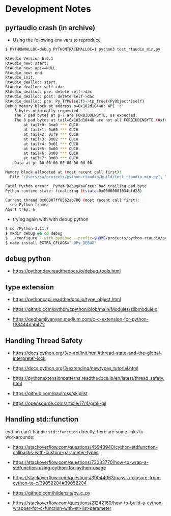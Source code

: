 # Development Notes

## pyrtaudio crash (in archive)

- Using the following env vars to reproduce

```bash
$ PYTHONMALLOC=debug PYTHONTRACEMALLOC=1 python3 test_rtaudio_min.py

RtAudio Version 6.0.1
RtAudio_new: start.
RtAudio_new: api==NULL.
RtAudio_new: end.
RtAudio_init.
RtAudio_dealloc: start.
RtAudio_dealloc: self->dac
RtAudio_dealloc: pre: delete self->dac
RtAudio_dealloc: post: delete self->dac
RtAudio_dealloc: pre: Py_TYPE(self)->tp_free((PyObject*)self)
Debug memory block at address p=0x102d10440: API 'o'
    8 bytes originally requested
    The 7 pad bytes at p-7 are FORBIDDENBYTE, as expected.
    The 8 pad bytes at tail=0x102d10448 are not all FORBIDDENBYTE (0xfd):
        at tail+0: 0xa0 *** OUCH
        at tail+1: 0x60 *** OUCH
        at tail+2: 0xf9 *** OUCH
        at tail+3: 0x02 *** OUCH
        at tail+4: 0x01 *** OUCH
        at tail+5: 0x00 *** OUCH
        at tail+6: 0x00 *** OUCH
        at tail+7: 0x00 *** OUCH
    Data at p: 00 00 00 00 00 00 00 00

Memory block allocated at (most recent call first):
  File "/Users/sa/projects/python-rtaudio/build/test_rtaudio_min.py", line 3

Fatal Python error: _PyMem_DebugRawFree: bad trailing pad byte
Python runtime state: finalizing (tstate=0x00000001034bfd28)

Current thread 0x00007ff8562ab700 (most recent call first):
  <no Python frame>
Abort trap: 6
```

- trying again with with debug python

```bash
$ cd /Python-3.11.7
$ mkdir debug && cd debug
$ ../configure --with-pydebug --prefix=$HOME/projects/python-rtaudio/python
$ make install EXTRA_CFLAGS="-DPy_DEBUG"
```

## debug python

- https://pythondev.readthedocs.io/debug_tools.html


## type extension

- https://pythoncapi.readthedocs.io/type_object.html

- https://github.com/python/cpython/blob/main/Modules/zlibmodule.c


- https://geghamjivanyan.medium.com/c-c-extension-for-python-f68444dab472


## Handling Thread Safety

- https://docs.python.org/3/c-api/init.html#thread-state-and-the-global-interpreter-lock

- https://docs.python.org/3/extending/newtypes_tutorial.html

- https://pythonextensionpatterns.readthedocs.io/en/latest/thread_safety.html

- https://github.com/paulross/skiplist

- https://opensource.com/article/17/4/grok-gil


## Handling std::function

cython can't handle `std::function` directly, here are some links to workarounds:

- https://stackoverflow.com/questions/45943940/cython-stdfunction-callbacks-with-custom-parameter-types 

- https://stackoverflow.com/questions/73083770/how-to-wrap-a-stdfunction-using-cython-for-python-usage

- https://stackoverflow.com/questions/39044063/pass-a-closure-from-cython-to-c/39052204#39052204

- https://github.com/hildensia/py_c_py

- https://stackoverflow.com/questions/21242160/how-to-build-a-cython-wrapper-for-c-function-with-stl-list-parameter

